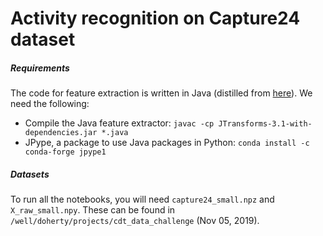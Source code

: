 # Activity recognition on Capture24 dataset

##### Requirements
The code for feature extraction is written in Java (distilled from
[here](https://github.com/activityMonitoring/biobankAccelerometerAnalysis/blob/master/java/EpochWriter.java)). We need the following:

- Compile the Java feature extractor: `javac -cp JTransforms-3.1-with-dependencies.jar *.java`
- JPype, a package to use Java packages in Python: `conda install -c conda-forge jpype1`

##### Datasets

To run all the notebooks, you will need `capture24_small.npz` and `X_raw_small.npy`.
These can be found in `/well/doherty/projects/cdt_data_challenge` (Nov 05, 2019).
